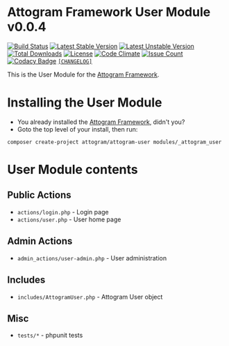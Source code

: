# Attogram Framework User Module v0.0.4

[![Build Status](https://travis-ci.org/attogram/attogram-user.svg?branch=master)](https://travis-ci.org/attogram/attogram-user)
[![Latest Stable Version](https://poser.pugx.org/attogram/attogram-user/v/stable)](https://packagist.org/packages/attogram/attogram-user)
[![Latest Unstable Version](https://poser.pugx.org/attogram/attogram-user/v/unstable)](https://packagist.org/packages/attogram/attogram-user)
[![Total Downloads](https://poser.pugx.org/attogram/attogram-user/downloads)](https://packagist.org/packages/attogram/attogram-user)
[![License](https://poser.pugx.org/attogram/attogram-user/license)](https://github.com/attogram/attogram-user/blob/master/LICENSE.md)
[![Code Climate](https://codeclimate.com/github/attogram/attogram-user/badges/gpa.svg)](https://codeclimate.com/github/attogram/attogram-user)
[![Issue Count](https://codeclimate.com/github/attogram/attogram-user/badges/issue_count.svg)](https://codeclimate.com/github/attogram/attogram-user)
[![Codacy Badge](https://api.codacy.com/project/badge/Grade/8b2c48929d514a60b355a84f136c57c2)](https://www.codacy.com/app/attogram-project/attogram-user?utm_source=github.com&amp;utm_medium=referral&amp;utm_content=attogram/attogram-user&amp;utm_campaign=Badge_Grade)
[`[CHANGELOG]`](https://github.com/attogram/attogram-user/blob/master/CHANGELOG.md)

This is the User Module for the [Attogram Framework](https://github.com/attogram/attogram).

# Installing the User Module

* You already installed the [Attogram Framework](https://github.com/attogram/attogram), didn't you?
* Goto the top level of your install, then run:

```
composer create-project attogram/attogram-user modules/_attogram_user
```

# User Module contents

## Public Actions

* `actions/login.php` - Login page
* `actions/user.php` - User home page

## Admin Actions

* `admin_actions/user-admin.php` - User administration

## Includes

* `includes/AttogramUser.php` - Attogram User object

## Misc

* `tests/*` - phpunit tests
